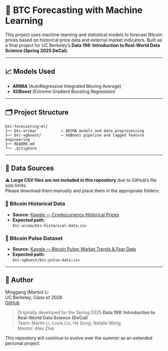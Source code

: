 # 🧠 BTC Forecasting with Machine Learning

This project uses machine learning and statistical models to forecast Bitcoin prices based on historical price data and external market indicators. Built as a final project for UC Berkeley’s **Data 198: Introduction to Real-World Data Science (Spring 2025 DeCal)**.

---

## 📈 Models Used

- **ARIMA** (AutoRegressive Integrated Moving Average)
- **XGBoost** (Extreme Gradient Boosting Regression)

---

## 🗂️ Project Structure

```
btc-forecasting-ml/
├── btc-arima/           ← ARIMA models and data preprocessing
├── btc-xgboost/         ← XGBoost pipeline and lagged feature engineering
├── README.md
└── .gitignore
```

---

## 📂 Data Sources

⚠️ **Large CSV files are not included in this repository** due to GitHub’s file size limits.  
Please download them manually and place them in the appropriate folders:

### 🔹 Bitcoin Historical Data
- **Source:** [Kaggle — Cryptocurrency Historical Prices](https://www.kaggle.com/datasets/sudalairajkumar/cryptocurrencypricehistory)
- **Expected path:**  
  `btc-arima/btc-historical-data.csv`

### 🔹 Bitcoin Pulse Dataset
- **Source:** [Kaggle — Bitcoin Pulse: Market Trends & Fear Data](https://www.kaggle.com/datasets/wlwwwlw/bitcoin-pulse-market-trends-and-fear-dataset)
- **Expected path:**  
  `btc-xgboost/btc-pulse-data.csv`

---

## 🧪 Author

Minggang (Martin) Li  
UC Berkeley, Class of 2028  
[GitHub](https://github.com/minggangli1030)

> Originally developed for the Spring 2025 **Data 198: Introduction to Real-World Data Science (DeCal)**  
> Team: Martin Li, Louis Liu, He Song, Natalie Wong  
> Mentor: Alex Zhai

This repository will continue to evolve over the summer as an extended personal project.



